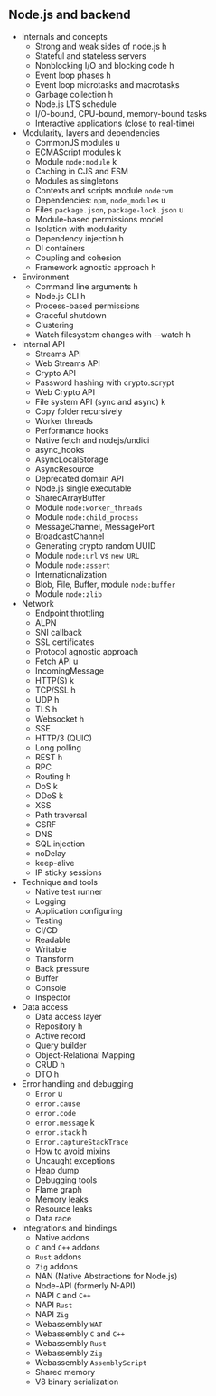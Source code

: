 ## Node.js and backend

- Internals and concepts
  - Strong and weak sides of node.js h
  - Stateful and stateless servers
  - Nonblocking I/O and blocking code h
  - Event loop phases h
  - Event loop microtasks and macrotasks
  - Garbage collection h
  - Node.js LTS schedule
  - I/O-bound, CPU-bound, memory-bound tasks
  - Interactive applications (close to real-time)
- Modularity, layers and dependencies
  - CommonJS modules u
  - ECMAScript modules k
  - Module `node:module` k
  - Caching in CJS and ESM
  - Modules as singletons
  - Contexts and scripts module `node:vm`
  - Dependencies: `npm`, `node_modules` u
  - Files `package.json`, `package-lock.json` u
  - Module-based permissions model
  - Isolation with modularity
  - Dependency injection h
  - DI containers
  - Coupling and cohesion
  - Framework agnostic approach h
- Environment
  - Command line arguments h
  - Node.js CLI h
  - Process-based permissions
  - Graceful shutdown
  - Clustering
  - Watch filesystem changes with --watch h
- Internal API
  - Streams API
  - Web Streams API
  - Crypto API
  - Password hashing with crypto.scrypt
  - Web Crypto API
  - File system API (sync and async) k
  - Copy folder recursively
  - Worker threads
  - Performance hooks
  - Native fetch and nodejs/undici
  - async_hooks
  - AsyncLocalStorage
  - AsyncResource
  - Deprecated domain API
  - Node.js single executable
  - SharedArrayBuffer
  - Module `node:worker_threads`
  - Module `node:child_process`
  - MessageChannel, MessagePort
  - BroadcastChannel
  - Generating crypto random UUID
  - Module `node:url` vs `new URL`
  - Module `node:assert` 
  - Internationalization 
  - Blob, File, Buffer, module `node:buffer`
  - Module `node:zlib`
- Network
  - Endpoint throttling
  - ALPN
  - SNI callback
  - SSL certificates
  - Protocol agnostic approach
  - Fetch API u
  - IncomingMessage
  - HTTP(S) k
  - TCP/SSL h
  - UDP h
  - TLS h
  - Websocket h
  - SSE
  - HTTP/3 (QUIC)
  - Long polling
  - REST h
  - RPC
  - Routing h
  - DoS k
  - DDoS k
  - XSS 
  - Path traversal
  - CSRF
  - DNS
  - SQL injection 
  - noDelay
  - keep-alive
  - IP sticky sessions
- Technique and tools
  - Native test runner
  - Logging
  - Application configuring
  - Testing
  - CI/CD
  - Readable
  - Writable
  - Transform
  - Back pressure
  - Buffer
  - Console
  - Inspector
- Data access
  - Data access layer
  - Repository h
  - Active record
  - Query builder
  - Object-Relational Mapping
  - CRUD h
  - DTO h
- Error handling and debugging
  - `Error` u
  - `error.cause`
  - `error.code`
  - `error.message` k
  - `error.stack` h
  - `Error.captureStackTrace`
  - How to avoid mixins
  - Uncaught exceptions
  - Heap dump
  - Debugging tools
  - Flame graph
  - Memory leaks
  - Resource leaks
  - Data race 
- Integrations and bindings
  - Native addons
  - `C` and `C++` addons
  - `Rust` addons
  - `Zig` addons
  - NAN (Native Abstractions for Node.js)
  - Node-API (formerly N-API)
  - NAPI `C` and `C++`
  - NAPI `Rust`
  - NAPI `Zig`
  - Webassembly `WAT`
  - Webassembly `C` and `C++`
  - Webassembly `Rust`
  - Webassembly `Zig`
  - Webassembly `AssemblyScript`
  - Shared memory
  - V8 binary serialization
